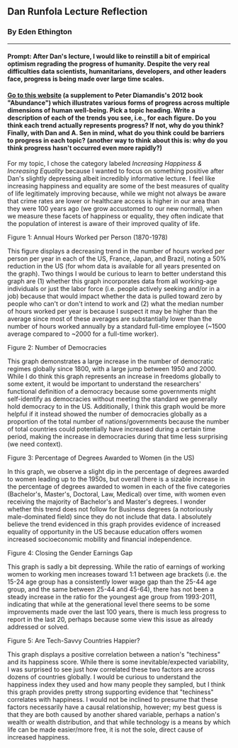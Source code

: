 ## Dan Runfola Lecture Reflection

### By Eden Ethington
---

#### Prompt: After Dan's lecture, I would like to reinstill a bit of empirical optimism regrading the progress of humanity. Despite the very real difficulties data scientists, humanitarians, developers, and other leaders face, progress is being made over large time scales.
#### [Go to this website](diamandis.com/data) (a supplement to Peter Diamandis's 2012 book "Abundance") which illustrates various forms of progress across multiple dimensions of human well-being. Pick a topic heading. Write a description of each of the trends you see, i.e., for each figure. Do you think each trend actually represents progress? If not, why do you think? Finally, with Dan and A. Sen in mind, what do you think could be barriers to progress in each topic? (another way to think about this is: why do you think progress hasn't occurred even more rapidly?)

For my topic, I chose the category labeled *Increasing Happiness & Increasing Equality* because I wanted to focus on something positive after Dan's slightly depressing albeit incredibly informative lecture. I feel like increasing happiness and equality are some of the best measures of quality of life legitimately improving because, while we might not always be aware that crime rates are lower or healthcare access is higher in our area than they were 100 years ago (we grow accustomed to our new normal), when we measure these facets of happiness or equality, they often indicate that the population of interest is aware of their improved quality of life.

Figure 1: Annual Hours Worked per Person (1870-1978)

This figure displays a decreasing trend in the number of hours worked per person per year in each of the US, France, Japan, and Brazil, noting a 50% reduction in the US (for whom data is available for all years presented on the graph). Two things I would be curious to learn to better understand this graph are (1) whether this graph incorporates data from all working-age individuals or just the labor force (i.e. people actively seeking and/or in a job) because that would impact whether the data is pulled toward zero by people who can't or don't intend to work and (2) what the median number of hours worked per year is because I suspect it may be higher than the average since most of these averages are substantially lower than the number of hours worked annually by a standard full-time employee (~1500 average compared to ~2000 for a full-time worker). 

Figure 2: Number of Democracies

This graph demonstrates a large increase in the number of democratic regimes globally since 1800, with a large jump between 1950 and 2000. While I do think this graph represents an increase in freedoms globally to some extent, it would be important to understand the researchers' functional definition of a democracy because some governments might self-identify as democracies without meeting the standard we generally hold democracy to in the US. Additionally, I think this graph would be more helpful if it instead showed the number of democracies globally as a proportion of the total number of nations/governments because the number of total countries could potentially have increased during a certain time period, making the increase in democracies during that time less surprising (we need context).

Figure 3: Percentage of Degrees Awarded to Women (in the US)

In this graph, we observe a slight dip in the percentage of degrees awarded to women leading up to the 1950s, but overall there is a sizable increase in the percentage of degrees awarded to women in each of the five categories (Bachelor's, Master's, Doctoral, Law, Medical) over time, with women even receiving the majority of Bachelor's and Master's degrees. I wonder whether this trend does not follow for Business degrees (a notoriously male-dominated field) since they do not include that data. I absolutely believe the trend evidenced in this graph provides evidence of increased equality of opportunity in the US because education offers women increased socioeconomic mobility and financial independence.

Figure 4: Closing the Gender Earnings Gap

This graph is sadly a bit depressing. While the ratio of earnings of working women to working men increases toward 1:1 between age brackets (i.e. the 15-24 age group has a consistently lower wage gap than the 25-44 age group, and the same between 25-44 and 45-64), there has not been a steady increase in the ratio for the youngest age group from 1993-2011, indicating that while at the generational level there seems to be some improvements made over the last 100 years, there is much less progress to report in the last 20, perhaps because some view this issue as already addressed or solved.

Figure 5: Are Tech-Savvy Countries Happier?

This graph displays a positive correlation between a nation's "techiness" and its happiness score. While there is some inevitable/expected variability, I was surprised to see just how correlated these two factors are across dozens of countries globally. I would be curious to understand the happiness index they used and how many people they sampled, but I think this graph provides pretty strong supporting evidence that "techiness" correlates with happiness. I would not be inclined to presume that these factors necessarily have a causal relationship, however; my best guess is that they are both caused by another shared variable, perhaps a nation's wealth or wealth distribution, and that while technology is a means by which life can be made easier/more free, it is not the sole, direct cause of increased happiness.
